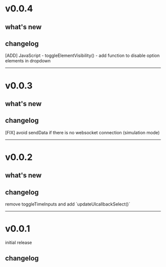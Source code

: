 # v0.0.4

## what's new

## changelog

[ADD] JavaScript - toggleElementVisibility() - add function to disable option elements in dropdown

---

# v0.0.3

## what's new

## changelog

[FIX] avoid sendData if there is no websocket connection (simulation mode)

---

# v0.0.2

## what's new

## changelog

remove toggleTimeInputs and add ´updateUIcallbackSelect()´

---

# v0.0.1

initial release

## changelog

